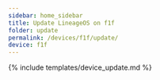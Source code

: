 ```yaml
---
sidebar: home_sidebar
title: Update LineageOS on f1f
folder: update
permalink: /devices/f1f/update/
device: f1f
---
```

{% include templates/device_update.md %}
